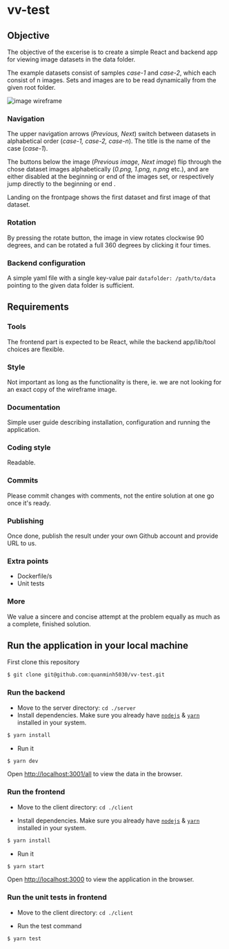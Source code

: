 # vv-test

## Objective

The objective of the excerise is to create a simple React and backend app for viewing image datasets in the data folder. 

The example datasets consist of samples *case-1* and *case-2*, which each consist of n images. Sets and images are to be read dynamically from the given root folder.

![image wireframe](./wireframe.png)

### Navigation
The upper navigation arrows (*Previous, Next*) switch between datasets in alphabetical order (*case-1, case-2, case-n*). The title is the name of the case (*case-1*).

The buttons below the image (*Previous image, Next image*) flip through the chose dataset images alphabetically (*0.png, 1.png, n.png* etc.), and are either disabled at the beginning or end of the images set, or respectively jump directly to the beginning or end .

Landing on the frontpage shows the first dataset and first image of that dataset.

### Rotation

By pressing the rotate button, the image in view rotates clockwise 90 degrees, and can be rotated a full 360 degrees by clicking it four times.

### Backend configuration

A simple yaml file with a single key-value pair ```datafolder: /path/to/data``` pointing to the given data folder is sufficient.




## Requirements
### Tools

The frontend part is expected to be React, while the backend app/lib/tool choices are flexible.

### Style

Not important as long as the functionality is there, ie. we are not looking for an exact copy of the wireframe image.

### Documentation

Simple user guide describing installation, configuration and running the application. 

### Coding style

Readable.

### Commits

Please commit changes with comments, not the entire solution at one go once it's ready.

### Publishing

Once done, publish the result under your own Github account and provide URL to us. 


### Extra points
- Dockerfile/s
- Unit tests

### More

We value a sincere and concise attempt at the problem equally as much as a complete, finished solution. 

## Run the application in your local machine

First clone this repository

```bash
$ git clone git@github.com:quanminh5030/vv-test.git

```

### Run the backend 

* Move to the server directory: ```cd ./server```
* Install dependencies. Make sure you already have [`nodejs`](https://nodejs.org/en/) & [`yarn`](https://classic.yarnpkg.com/lang/en/) installed in your system.

```bash
$ yarn install
```

* Run it

```bash
$ yarn dev
```

Open [http://localhost:3001/all](http://localhost:3001/all) to view the data in the browser.


### Run the frontend

* Move to the client directory: ```cd ./client```

* Install dependencies. Make sure you already have [`nodejs`](https://nodejs.org/en/) & [`yarn`](https://classic.yarnpkg.com/lang/en/) installed in your system.

```bash
$ yarn install
```

* Run it

```bash
$ yarn start
```

Open [http://localhost:3000](http://localhost:3000) to view the application in the browser.

### Run the unit tests in frontend

* Move to the client directory: ```cd ./client```

* Run the test command
```bash
$ yarn test
```
